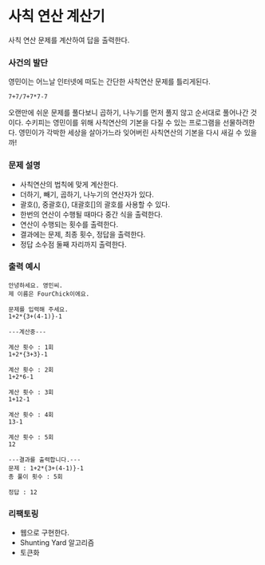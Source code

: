 # 사칙 연산 계산기
사칙 연산 문제를 계산하여 답을 출력한다. 

### 사건의 발단
영민이는 어느날 인터넷에 떠도는 간단한 사칙연산 문제를 틀리게된다.
```text
7+7/7+7*7-7
```
오랜만에 쉬운 문제를 풀다보니 곱하기, 나누기를 먼저 풀지 않고 순서대로 풀어나간 것이다.
수키피는 영민이를 위해 사칙연산의 기본을 다질 수 있는 프로그램을 선물하려한다.
영민이가 각박한 세상을 살아가느라 잊어버린 사칙연산의 기본을 다시 새길 수 있을까!

### 문제 설명
- 사칙연산의 법칙에 맞게 계산한다.
- 더하기, 빼기, 곱하기, 나누기의 연산자가 있다.
- 괄호(), 중괄호{}, 대괄호[]의 괄호를 사용할 수 있다.
- 한번의 연산이 수행될 때마다 중간 식을 출력한다.
- 연산이 수행되는 횟수를 출력한다.
- 결과에는 문제, 최종 횟수, 정답을 출력한다.
- 정답 소수점 둘째 자리까지 출력한다.

### 출력 예시
```text
안녕하세요. 영민씨.
제 이름은 FourChick이에요.

문제를 입력해 주세요.
1+2*{3+(4-1)}-1

---계산중---

계산 횟수 : 1회
1+2*{3+3}-1

계산 횟수 : 2회
1+2*6-1

계산 횟수 : 3회
1+12-1

계산 횟수 : 4회
13-1

계산 횟수 : 5회
12

---결과를 출력합니다.---
문제 : 1+2*{3+(4-1)}-1
총 풀이 횟수 : 5회

정답 : 12
```

### 리팩토링
- 웹으로 구현한다.
- Shunting Yard 알고리즘
- 토큰화
